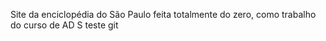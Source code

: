  Site da enciclopédia do São Paulo feita totalmente do zero, como trabalho do curso de AD
S
teste git